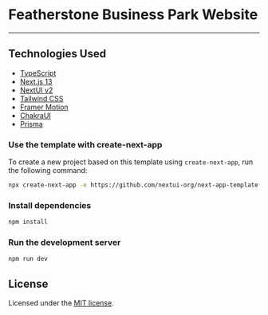 # Featherstone Business Park Website

---

## Technologies Used

- [TypeScript](https://www.typescriptlang.org/)
- [Next.js 13](https://nextjs.org/docs/getting-started)
- [NextUI v2](https://nextui-docs-v2.vercel.app/)
- [Tailwind CSS](https://tailwindcss.com/)
- [Framer Motion](https://www.framer.com/motion/)
- [ChakraUI](https://chakra-ui.com/)
- [Prisma](https://www.prisma.io/)

### Use the template with create-next-app

To create a new project based on this template using `create-next-app`, run the following command:

```bash
npx create-next-app -e https://github.com/nextui-org/next-app-template
```

### Install dependencies

```bash
npm install
```

### Run the development server

```bash
npm run dev
```

## License

Licensed under the [MIT license](https://github.com/nextui-org/next-app-template/blob/main/LICENSE).